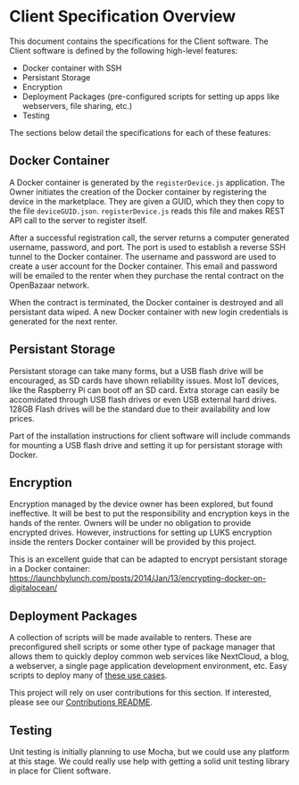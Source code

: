 # Client Specification Overview
This document contains the specifications for the Client software. The Client software is defined by the following
high-level features:

* Docker container with SSH
* Persistant Storage
* Encryption
* Deployment Packages (pre-configured scripts for setting up apps like webservers, file sharing, etc.)
* Testing

The sections below detail the specifications for each of these features:

## Docker Container
A Docker container is generated by the `registerDevice.js` application. The Owner initiates the creation
of the Docker container by registering the device in the marketplace. They are given a GUID, which they
then copy to the file `deviceGUID.json`. `registerDevice.js` reads this file and makes
REST API call to the server to register itself. 

After a successful registration call, the server returns a computer generated username, password, and port.
The port is used to establish a reverse SSH tunnel to the Docker container. The username and password are
used to create a user account for the Docker container. This email and password will be emailed to the
renter when they purchase the rental contract on the OpenBazaar network.

When the contract is terminated, the Docker container is destroyed and all persistant data wiped.
A new Docker container with new login credentials is generated for the next renter.

## Persistant Storage
Persistant storage can take many forms, but a USB flash drive will be encouraged, as SD cards have shown
reliability issues. Most IoT devices, like the Raspberry Pi can boot off an SD card. Extra storage can
easily be accomidated through USB flash drives or even USB external hard drives. 128GB Flash drives will
be the standard due to their availability and low prices.

Part of the installation instructions for client software will include commands for mounting a USB flash
drive and setting it up for persistant storage with Docker.

## Encryption
Encryption managed by the device owner has been explored, but found ineffective. It will be best to put the
responsibility and encryption keys in the hands of the renter. Owners will be under no obligation to provide
encrypted drives. However, instructions for setting up LUKS encryption inside the renters Docker container
will be provided by this project.

This is an excellent guide that can be adapted to encrypt persistant storage in a Docker container:
https://launchbylunch.com/posts/2014/Jan/13/encrypting-docker-on-digitalocean/

## Deployment Packages
A collection of scripts will be made available to renters. These are preconfigured shell scripts or some other
type of package manager that allows them to quickly deploy common web services like NextCloud, a blog, a webserver,
a single page application development environment, etc. Easy scripts to deploy many of 
[these use cases](https://raspberry-hosting.com/en/applications).

This project will rely on user contributions for this section. If interested, please see our
[Contributions README](../CONTRIBUTING.md).

## Testing
Unit testing is initially planning to use Mocha, but we could use any platform at this stage. We could really use
help with getting a solid unit testing library in place for Client software.

